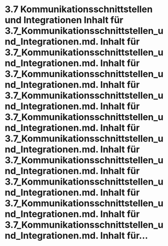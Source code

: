 # 3.7 Kommunikationsschnittstellen und Integrationen Inhalt für 3.7_Kommunikationsschnittstellen_und_Integrationen.md. Inhalt für 3.7_Kommunikationsschnittstellen_und_Integrationen.md. Inhalt für 3.7_Kommunikationsschnittstellen_und_Integrationen.md. Inhalt für 3.7_Kommunikationsschnittstellen_und_Integrationen.md. Inhalt für 3.7_Kommunikationsschnittstellen_und_Integrationen.md. Inhalt für 3.7_Kommunikationsschnittstellen_und_Integrationen.md. Inhalt für 3.7_Kommunikationsschnittstellen_und_Integrationen.md. Inhalt für 3.7_Kommunikationsschnittstellen_und_Integrationen.md. Inhalt für 3.7_Kommunikationsschnittstellen_und_Integrationen.md. Inhalt für 3.7_Kommunikationsschnittstellen_und_Integrationen.md. Inhalt für...